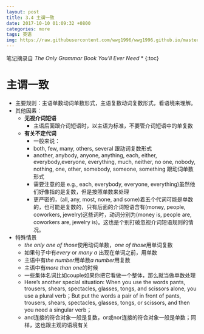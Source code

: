 ```yaml
---
layout: post
title: 3.4 主谓一致
date: 2017-10-10 01:09:32 +0800
categories: more
tags: 英语
img: https://raw.githubusercontent.com/wwg1996/wwg1996.github.io/master/images/English.jpg
---
```


笔记摘录自 *The Only Grammar Book You’ll Ever Need*
* 
{:toc}
# 主谓一致
* 主要规则：主语单数动词单数形式，主语复数动词复数形式，看语境来理解。
* 其他因素：
  * **无视介词短语**
    * 主语后面跟介词短语时，以主语为标准，不要管介词短语中的单复数
  * **有关不定代词**
    * 一般来说：
    * both, few, many, others, several 跟动词复数形式
    * another, anybody, anyone, anything, each, either, everybody,everyone, everything, much, neither, no one, nobody, nothing, one, other, somebody,
      someone, something 跟动词单数形式
    * 需要注意的是 e.g., each, everybody, everyone, everything)虽然他们好像指的是复数，但是按照单数来处理
    * 更严密的，(all, any, most, none, and some)着五个代词可能是单数的，也可能是复数的，只有后面的介词短语含有(money, people, coworkers, jewelry)这些词时，动词分别为(money is, people are, coworkers are, jewelry is)。这也是个别打破忽视介词短语规则的情况。
* 特殊情景
  * *the only one of those*使用动词单数，*one of those*用单词复数
  * 如果句子中有*every* or *many a* 出现在单词之前，用单数
  * 主语中有*the number*用单数*a number*用复数
  * 主语中有*more than one*的时候
  * 一些集体名词比如couple如果你把它看做一个整体，那么就当做单数处理
  * Here’s another special situation: When you use the words pants, trousers, shears, spectacles, glasses, tongs, and scissors alone, you use a plural verb；But put the words a pair of in front of pants, trousers, shears, spectacles, glasses, tongs, or scissors, and then you need a singular verb；
  * and连接的符合对象一般是复数，or或nor连接的符合对象一般是单数；同样，这也跟主观的语境有关
